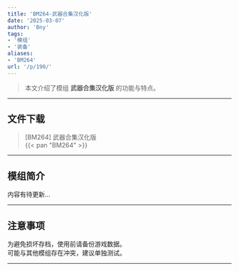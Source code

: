 ```yaml
---
title: 'BM264-武器合集汉化版'
date: '2025-03-07'
author: 'Bny'
tags:
- '模组'
- '装备'
aliases:
- 'BM264'
url: '/p/190/'
---
```


> 本文介绍了模组 **武器合集汉化版** 的功能与特点。

---

## 文件下载

> [BM264] 武器合集汉化版  
{{< pan "BM264" >}}  

---

## 模组简介

>  
内容有待更新...  

---

## 注意事项

>  
为避免损坏存档，使用前请备份游戏数据。  
可能与其他模组存在冲突，建议单独测试。  

---


